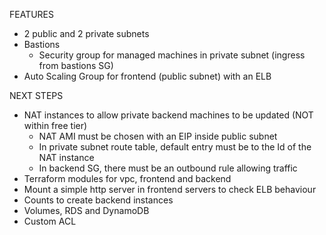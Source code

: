 FEATURES
* 2 public and 2 private subnets
* Bastions
	* Security group for managed machines in private subnet (ingress from bastions SG)
* Auto Scaling Group for frontend (public subnet) with an ELB

NEXT STEPS

* NAT instances to allow private backend machines to be updated (NOT within free tier)
	* NAT AMI must be chosen with an EIP inside public subnet
	* In private subnet route table, default entry must be to the Id of the NAT instance
	* In backend SG, there must be an outbound rule allowing traffic
* Terraform modules for vpc, frontend and backend
* Mount a simple http server in frontend servers to check ELB behaviour
* Counts to create backend instances
* Volumes, RDS and DynamoDB
* Custom ACL